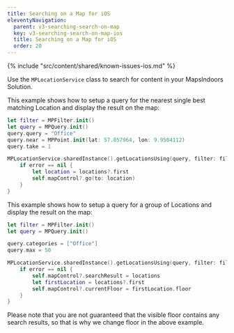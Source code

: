 ```yaml
---
title: Searching on a Map for iOS
eleventyNavigation:
  parent: v3-searching-search-on-map
  key: v3-searching-search-on-map-ios
  title: Searching on a Map for iOS
  order: 20
---
```


<!-- Known Issues -->
{% include "src/content/shared/known-issues-ios.md" %}

Use the `MPLocationService` class to search for content in your MapsIndoors Solution.

This example shows how to setup a query for the nearest single best matching Location and display the result on the map:

```swift
let filter = MPFilter.init()
let query = MPQuery.init()
query.query = "Office"
query.near = MPPoint.init(lat: 57.057964, lon: 9.9504112)
query.take = 1

MPLocationService.sharedInstance().getLocationsUsing(query, filter: filter) { (locations, error) in
    if error == nil {
        let location = locations?.first
        self.mapControl?.go(to: location)
    }
}
```

This example shows how to setup a query for a group of Locations and display the result on the map:

```swift
let filter = MPFilter.init()
let query = MPQuery.init()

query.categories = ["Office"]
query.max = 50

MPLocationService.sharedInstance().getLocationsUsing(query, filter: filter) { (locations, error) in
    if error == nil {
        self.mapControl?.searchResult = locations
        let firstLocation = locations?.first
        self.mapControl?.currentFloor = firstLocation.floor
    }
}
```

Please note that you are not guaranteed that the visible floor contains any search results, so that is why we change floor in the above example.
